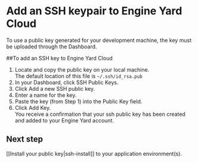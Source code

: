 # Add an SSH keypair to Engine Yard Cloud

To use a public key generated for your development machine, the key must be uploaded through the Dashboard. 

##To add an SSH key to Engine Yard Cloud

1. Locate and copy the public key on your local machine.  
    The default location of this file is `~/.ssh/id_rsa.pub` 
2. In your Dashboard, click SSH Public Keys.
3. Click Add a new SSH public key.
4. Enter a name for the key.
5. Paste the key (from Step 1) into the Public Key field.
6. Click Add Key.  
  You receive a confirmation that your ssh public key has been created and added to your
Engine Yard account.

## Next step

[[Install your public key|ssh-install]] to your application environment(s).